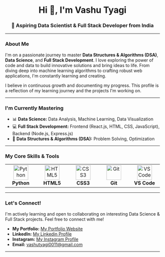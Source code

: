 <div align="center">
    <h1>Hi 👋, I'm Vashu Tyagi</h1>
    <h3>🚀 Aspiring Data Scientist & Full Stack Developer from India</h3>
</div>

---

### About Me

I'm on a passionate journey to master **Data Structures & Algorithms (DSA)**, **Data Science**, and **Full Stack
Development**. I love exploring the power of code and data to build innovative solutions and bring ideas to life. From
diving deep into machine learning algorithms to crafting robust web applications, I'm constantly learning and creating.

I believe in continuous growth and documenting my progress. This profile is a reflection of my learning journey and the
projects I'm working on.

---

### I'm Currently Mastering

- 📊 **Data Science:** Data Analysis, Machine Learning, Data Visualization
- 💻 **Full Stack Development:** Frontend (React.js, HTML, CSS, JavaScript), Backend (Node.js, Express.js)
- 🧠 **Data Structures & Algorithms (DSA):** Problem Solving, Optimization

---

### My Core Skills & Tools

<table>
    <tr>
        <td align="center" width="96">
            <img src="https://skillicons.dev/icons?i=python" width="48" height="48" alt="Python" /><br><b>Python</b>
        </td>
        <!--     <td align="center" width="96">
      <img src="https://skillicons.dev/icons?i=react" width="48" height="48" alt="React" /><br><b>React</b>
    </td>
    <td align="center" width="96">
      <img src="https://skillicons.dev/icons?i=nodejs" width="48" height="48" alt="Node.js" /><br><b>Node.js</b>
    </td>
    <td align="center" width="96">
      <img src="https://skillicons.dev/icons?i=js" width="48" height="48" alt="JavaScript" /><br><b>JavaScript</b>
    </td>  -->
        <td align="center" width="96">
            <img src="https://skillicons.dev/icons?i=html" width="48" height="48" alt="HTML5" /><br><b>HTML5</b>
        </td>
        <td align="center" width="96">
            <img src="https://skillicons.dev/icons?i=css" width="48" height="48" alt="CSS3" /><br><b>CSS3</b>
        </td>
        <!--   <td align="center" width="96">
      <img src="https://skillicons.dev/icons?i=mongodb" width="48" height="48" alt="MongoDB" /><br><b>MongoDB</b>
    </td>
    <td align="center" width="96">
      <img src="https://skillicons.dev/icons?i=mysql" width="48" height="48" alt="MySQL" /><br><b>MySQL</b>
    </td>
  </tr>
  <tr>
    <td align="center" width="96">
      <img src="https://skillicons.dev/icons?i=pandas" width="48" height="48" alt="Pandas" /><br><b>Pandas</b>
    </td>
    <td align="center" width="96">
      <img src="https://skillicons.dev/icons?i=scikitlearn" width="48" height="48" alt="Scikit-learn" /><br><b>Scikit-learn</b>
    </td> -->
        <td align="center" width="96">
            <img src="https://skillicons.dev/icons?i=git" width="48" height="48" alt="Git" /><br><b>Git</b>
        </td>
        <td align="center" width="96">
            <img src="https://skillicons.dev/icons?i=vscode" width="48" height="48" alt="VS Code" /><br><b>VS Code</b>
        </td>
        <!--   <td align="center" width="96">
      <img src="https://skillicons.dev/icons?i=jupyter" width="48" height="48" alt="Jupyter" /><br><b>Jupyter</b>
    </td>
    <td align="center" width="96">
      <img src="https://skillicons.dev/icons?i=docker" width="48" height="48" alt="Docker" /><br><b>Docker</b>
    </td> -->
    </tr>
</table>

---

### Let's Connect!

I'm actively learning and open to collaborating on interesting Data Science & Full Stack projects. Feel free to connect
with me!

- **My Portfolio:** [My Portfolio Website](https://www.yourportfolio.com)
- **LinkedIn:** [My Linkedin Profile](https://www.linkedin.com/in/vashu-tyagi-310342375/)
- **Instagram:** [My Instagram Profile](https://www.instagram.com/vashu_tyagi_official/)
- **Email:** vashutyagi0011@gmail.com

---
